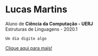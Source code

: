 # Lucas Martins
Aluno de **Ciência da Computação - UERJ**  
Estruturas de Linguagens - 2020.1

```
Um dia digito algo
```
[Clique aqui para mais!](https://github.com/lucasmartinsk11)